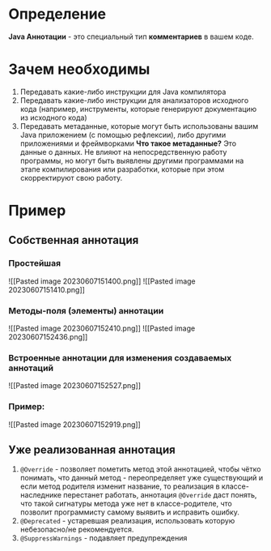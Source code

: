 # Определение
**Java Аннотации** - это специальный тип **комментариев** в вашем коде.
# Зачем необходимы
1. Передавать какие-либо инструкции для Java компилятора
2. Передавать какие-либо инструкции для анализаторов исходного кода (например, инструменты, которые генерируют документацию из исходного кода)
3. Передавать метаданные, которые могут быть использованы вашим Java приложением (с помощью рефлексии), либо другими приложениями и фреймворками
   **Что такое метаданные?**
   Это данные о данных. Не влияют на непосредственную работу программы, но могут быть выявлены другими программами на этапе компилирования или разработки, которые при этом скорректируют свою работу.
# Пример
## Собственная аннотация
### Простейшая
![[Pasted image 20230607151400.png]]
![[Pasted image 20230607151410.png]]
### Методы-поля (элементы) аннотации
![[Pasted image 20230607152410.png]]
![[Pasted image 20230607152436.png]]
### Встроенные аннотации для изменения создаваемых аннотаций
![[Pasted image 20230607152527.png]]
### Пример:
![[Pasted image 20230607152919.png]]
## Уже реализованная аннотация
1. `@Override` - позволяет пометить метод этой аннотацией, чтобы чётко понимать, что данный метод - переопределяет уже существующий и если метод родителя изменит название, то реализация в классе-наследнике перестанет работать, аннотация `@Override` даст понять, что такой сигнатуры метода уже нет в классе-родителе, что позволит программисту самому выявить и исправить ошибку.
2. `@Deprecated` - устаревшая реализация, использовать которую небезопасно/не рекомендуется.
3. `@SuppressWarnings` - подавляет предупреждения
